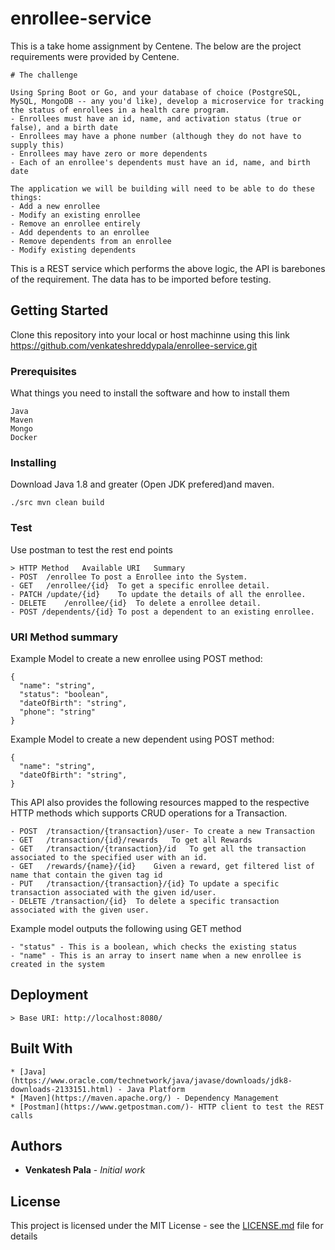 # enrollee-service


This is a take home assignment by Centene. The below are the project requirements were provided by Centene. 
```
# The challenge

Using Spring Boot or Go, and your database of choice (PostgreSQL, MySQL, MongoDB -- any you'd like), develop a microservice for tracking the status of enrollees in a health care program.
- Enrollees must have an id, name, and activation status (true or false), and a birth date
- Enrollees may have a phone number (although they do not have to supply this)
- Enrollees may have zero or more dependents
- Each of an enrollee's dependents must have an id, name, and birth date

The application we will be building will need to be able to do these things:
- Add a new enrollee
- Modify an existing enrollee
- Remove an enrollee entirely
- Add dependents to an enrollee
- Remove dependents from an enrollee
- Modify existing dependents
```

This is a REST service which performs the above logic, the API is barebones of the requirement. The data has to be imported before testing.

## Getting Started

Clone this repository into your local or host machinne using this link https://github.com/venkateshreddypala/enrollee-service.git

### Prerequisites

What things you need to install the software and how to install them

```
Java
Maven
Mongo
Docker
```

### Installing

 Download Java 1.8 and greater (Open JDK prefered)and maven.

```
./src mvn clean build
```

### Test
Use postman to test the rest end points

```
> HTTP Method	Available URI	Summary
- POST	/enrollee To post a Enrollee into the System.
- GET	/enrollee/{id}	To get a specific enrollee detail.
- PATCH	/update/{id}	To update the details of all the enrollee.
- DELETE	/enrollee/{id}	To delete a enrollee detail.
- POST /dependents/{id} To post a dependent to an existing enrollee.
```

### URI Method summary

Example Model to create a new enrollee using POST method:

```
{
  "name": "string",
  "status": "boolean",
  "dateOfBirth": "string",
  "phone": "string"
}
```
Example Model to create a new dependent using POST method:

```
{
  "name": "string",
  "dateOfBirth": "string",
}
```
This API also provides the following resources mapped to the respective HTTP methods which supports CRUD operations for a Transaction.
```
- POST	/transaction/{transaction}/user- To create a new Transaction
- GET	/transaction/{id}/rewards	To get all Rewards
- GET	/transaction/{transaction}/id	To get all the transaction associated to the specified user with an id.
- GET	/rewards/{name}/{id}	Given a reward, get filtered list of name that contain the given tag id
- PUT	/transaction/{transaction}/{id}	To update a specific transaction associated with the given id/user.
- DELETE /transaction/{id}	To delete a specific transaction associated with the given user.

```
Example model outputs the following using GET method
```
- "status" - This is a boolean, which checks the existing status
- "name" - This is an array to insert name when a new enrollee is created in the system

```
## Deployment
```
> Base URI: http://localhost:8080/
```

## Built With
```
* [Java] (https://www.oracle.com/technetwork/java/javase/downloads/jdk8-downloads-2133151.html) - Java Platform
* [Maven](https://maven.apache.org/) - Dependency Management
* [Postman](https://www.getpostman.com/)- HTTP client to test the REST calls
```

## Authors

* **Venkatesh Pala** - *Initial work* 


## License

This project is licensed under the MIT License - see the [LICENSE.md](LICENSE.md) file for details

